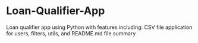 # Loan-Qualifier-App
Loan qualifier app using Python with features including: CSV file application for users, filters, utils, and README.md file summary
